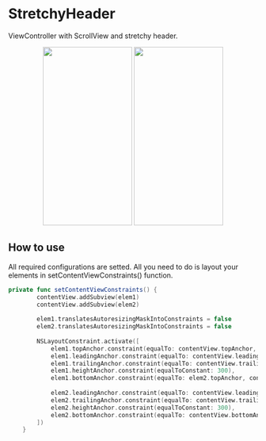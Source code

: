 # StretchyHeader

ViewController with ScrollView and stretchy header. 

<p align="center">
<img height=360 width=180 src="https://user-images.githubusercontent.com/53051473/183468459-9a8b6fef-d149-41fa-93f7-b6b0b48b67c9.gif">
<img height=360 width=180 src="https://user-images.githubusercontent.com/53051473/184530655-eed6814a-9ca1-4481-a221-13bea0064072.gif">
</p>

## How to use

All required configurations are setted. All you need to do is layout your elements in setContentViewConstraints() function.

```swift
private func setContentViewConstraints() {
        contentView.addSubview(elem1)
        contentView.addSubview(elem2)
        
        elem1.translatesAutoresizingMaskIntoConstraints = false
        elem2.translatesAutoresizingMaskIntoConstraints = false
        
        NSLayoutConstraint.activate([
            elem1.topAnchor.constraint(equalTo: contentView.topAnchor, constant: 20),
            elem1.leadingAnchor.constraint(equalTo: contentView.leadingAnchor, constant: 10),
            elem1.trailingAnchor.constraint(equalTo: contentView.trailingAnchor, constant: -10),
            elem1.heightAnchor.constraint(equalToConstant: 300),
            elem1.bottomAnchor.constraint(equalTo: elem2.topAnchor, constant: -35),
            
            elem2.leadingAnchor.constraint(equalTo: contentView.leadingAnchor, constant: 10),
            elem2.trailingAnchor.constraint(equalTo: contentView.trailingAnchor, constant: -10),
            elem2.heightAnchor.constraint(equalToConstant: 300),
            elem2.bottomAnchor.constraint(equalTo: contentView.bottomAnchor, constant: -20),
        ])
    } 
```
